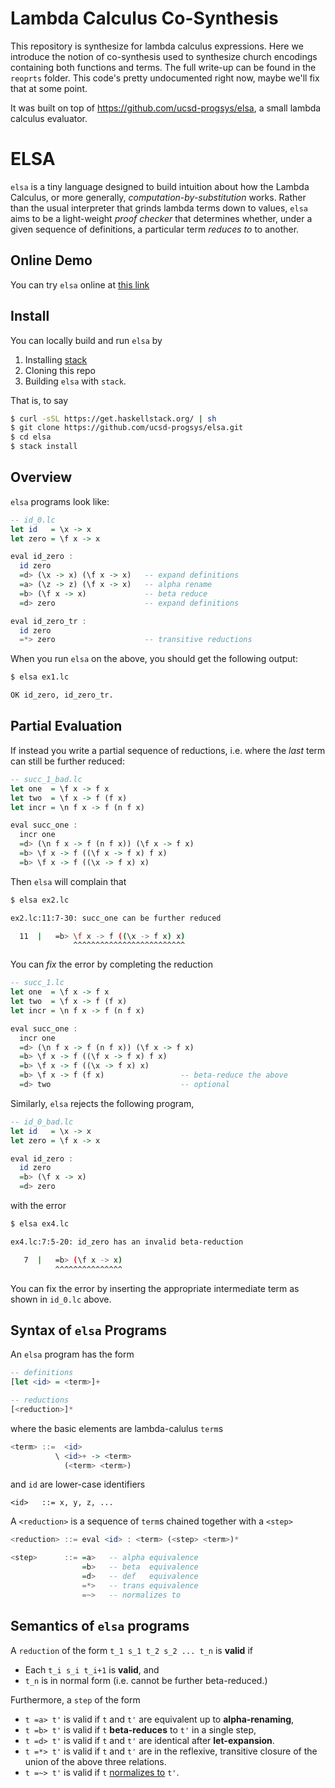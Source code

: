 # Lambda Calculus Co-Synthesis

This repository is synthesize for lambda calculus expressions.
Here we introduce the notion of co-synthesis used to synthesize
church encodings containing both functions and terms.
The full write-up can be found in the `reoprts` folder.
This code's pretty undocumented right now, maybe we'll fix that
at some point.

It was built on top of https://github.com/ucsd-progsys/elsa,
a small lambda calculus evaluator.

# ELSA

`elsa` is a tiny language designed to build
intuition about how the Lambda Calculus, or
more generally, _computation-by-substitution_ works.
Rather than the usual interpreter that grinds
lambda terms down to values, `elsa` aims to be
a light-weight _proof checker_ that determines
whether, under a given sequence of definitions,
a particular term _reduces to_ to another.

## Online Demo

You can try `elsa` online at [this link](http://goto.ucsd.edu/elsa/index.html)

## Install

You can locally build and run `elsa` by

1. Installing [stack](https://www.haskellstack.org)
2. Cloning this repo
3. Building `elsa` with `stack`.

That is, to say

```bash
$ curl -sSL https://get.haskellstack.org/ | sh
$ git clone https://github.com/ucsd-progsys/elsa.git
$ cd elsa
$ stack install
```

## Overview

`elsa` programs look like:

```haskell
-- id_0.lc
let id   = \x -> x
let zero = \f x -> x

eval id_zero :
  id zero
  =d> (\x -> x) (\f x -> x)   -- expand definitions
  =a> (\z -> z) (\f x -> x)   -- alpha rename
  =b> (\f x -> x)             -- beta reduce
  =d> zero                    -- expand definitions

eval id_zero_tr :
  id zero  
  =*> zero                    -- transitive reductions
```

When you run `elsa` on the above, you should get the following output:

```bash
$ elsa ex1.lc

OK id_zero, id_zero_tr.
```

## Partial Evaluation

If instead you write a partial sequence of
reductions, i.e. where the _last_ term can
still be further reduced:

```haskell
-- succ_1_bad.lc
let one  = \f x -> f x
let two  = \f x -> f (f x)
let incr = \n f x -> f (n f x)

eval succ_one :
  incr one
  =d> (\n f x -> f (n f x)) (\f x -> f x)
  =b> \f x -> f ((\f x -> f x) f x)
  =b> \f x -> f ((\x -> f x) x)
```

Then `elsa` will complain that

```bash
$ elsa ex2.lc

ex2.lc:11:7-30: succ_one can be further reduced

  11  |   =b> \f x -> f ((\x -> f x) x)
              ^^^^^^^^^^^^^^^^^^^^^^^^^
```

You can _fix_ the error by completing the reduction

```haskell
-- succ_1.lc
let one  = \f x -> f x
let two  = \f x -> f (f x)
let incr = \n f x -> f (n f x)

eval succ_one :
  incr one
  =d> (\n f x -> f (n f x)) (\f x -> f x)
  =b> \f x -> f ((\f x -> f x) f x)
  =b> \f x -> f ((\x -> f x) x)
  =b> \f x -> f (f x)                 -- beta-reduce the above
  =d> two                             -- optional
```

Similarly, `elsa` rejects the following program,

```haskell
-- id_0_bad.lc
let id   = \x -> x
let zero = \f x -> x

eval id_zero :
  id zero
  =b> (\f x -> x)
  =d> zero
```

with the error

```bash
$ elsa ex4.lc

ex4.lc:7:5-20: id_zero has an invalid beta-reduction

   7  |   =b> (\f x -> x)
          ^^^^^^^^^^^^^^^
```

You can fix the error by inserting the appropriate
intermediate term as shown in `id_0.lc` above.

## Syntax of `elsa` Programs

An `elsa` program has the form

```haskell
-- definitions
[let <id> = <term>]+

-- reductions
[<reduction>]*
```

where the basic elements are lambda-calulus `term`s

```haskell
<term> ::=  <id>
          \ <id>+ -> <term>
            (<term> <term>)
```

and `id` are lower-case identifiers            

```
<id>   ::= x, y, z, ...
```

A `<reduction>` is a sequence of `term`s chained together
with a `<step>`

```haskell
<reduction> ::= eval <id> : <term> (<step> <term>)*

<step>      ::= =a>   -- alpha equivalence
                =b>   -- beta  equivalence
                =d>   -- def   equivalence
                =*>   -- trans equivalence
                =~>   -- normalizes to
```


## Semantics of `elsa` programs

A `reduction` of the form `t_1 s_1 t_2 s_2 ... t_n` is **valid** if

* Each `t_i s_i t_i+1` is **valid**, and
* `t_n` is in normal form (i.e. cannot be further beta-reduced.)

Furthermore, a `step` of the form  

* `t =a> t'` is valid if `t` and `t'` are equivalent up to **alpha-renaming**,
* `t =b> t'` is valid if `t` **beta-reduces** to `t'` in a single step,
* `t =d> t'` is valid if `t` and `t'` are identical after **let-expansion**.
* `t =*> t'` is valid if `t` and `t'` are in the reflexive, transitive closure
             of the union of the above three relations.
* `t =~> t'` is valid if `t` [normalizes to][normalform] `t'`.

[normalform]: http://dl.acm.org/citation.cfm?id=860276
[normalform-pdf]: http://www.cs.cornell.edu/courses/cs6110/2014sp/Handouts/Sestoft.pdf

